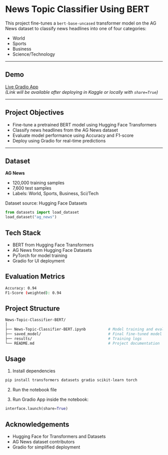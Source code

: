 # News Topic Classifier Using BERT

This project fine-tunes a `bert-base-uncased` transformer model on the AG News dataset to classify news headlines into one of four categories:

-  World
-  Sports
-  Business
-  Science/Technology

---

## Demo
 [Live Gradio App](#)  
_(Link will be available after deploying in Kaggle or locally with `share=True`)_

---

## Project Objectives

- Fine-tune a pretrained BERT model using Hugging Face Transformers
- Classify news headlines from the AG News dataset
- Evaluate model performance using Accuracy and F1-score
- Deploy using Gradio for real-time predictions

---

## Dataset

**AG News**  
- 120,000 training samples  
- 7,600 test samples  
- Labels: World, Sports, Business, Sci/Tech

Dataset source: Hugging Face Datasets  

```python
from datasets import load_dataset
load_dataset("ag_news")
```

## Tech Stack

- BERT from Hugging Face Transformers
- AG News from Hugging Face Datasets
- PyTorch for model training
- Gradio for UI deployment


## Evaluation Metrics

```bash
Accuracy: 0.94
F1-Score (weighted): 0.94
```

## Project Structure

```bash
News-Topic-Classifier-BERT/
│
├── News-Topic-Classifier-BERT.ipynb          # Model training and evaluation, also contains Gradio Interface
├── saved_model/                              # Final fine-tuned model
├── results/                                  # Training logs
└── README.md                                 # Project documentation
```

## Usage
1. Install dependencies

```bash
pip install transformers datasets gradio scikit-learn torch
```

2. Run the notebook file
   
3. Run Gradio App inside the notebook:

```python
interface.launch(share=True)
```

## Acknowledgements
- Hugging Face for Transformers and Datasets
- AG News dataset contributors
- Gradio for simplified deployment
